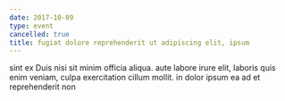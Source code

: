 ```yaml
---
date: 2017-10-09
type: event
cancelled: true
title: fugiat dolore reprehenderit ut adipiscing elit, ipsum
---
```

sint ex Duis nisi sit minim officia aliqua. aute labore irure elit, laboris quis enim veniam, culpa exercitation cillum mollit. in dolor ipsum ea ad et reprehenderit non